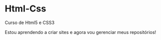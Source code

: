 # Html-Css
 Curso de Html5 e CSS3 

Estou aprendendo a criar sites e agora vou gerenciar meus
repositórios!